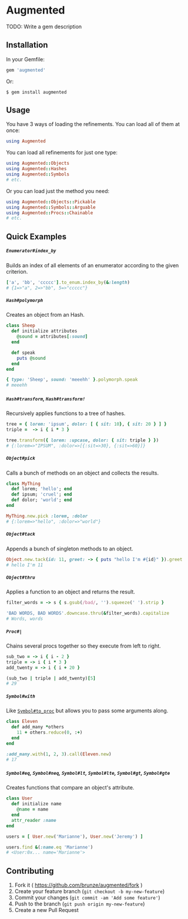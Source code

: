 # Augmented

TODO: Write a gem description

## Installation

In your Gemfile:

```ruby
gem 'augmented'
```

Or:

    $ gem install augmented

## Usage

You have 3 ways of loading the refinements. You can load all of them at once:

```ruby
using Augmented
```

You can load all refinements for just one type:

```ruby
using Augmented::Objects
using Augmented::Hashes
using Augmented::Symbols
# etc.
```

Or you can load just the method you need:

```ruby
using Augmented::Objects::Pickable
using Augmented::Symbols::Arguable
using Augmented::Procs::Chainable
# etc.
```

## Quick Examples

##### `Enumerator#index_by`

Builds an index of all elements of an enumerator according to the given criterion.

```ruby
['a', 'bb', 'ccccc'].to_enum.index_by(&:length)
# {1=>"a", 2=>"bb", 5=>"ccccc"}
```

##### `Hash#polymorph`

Creates an object from an Hash.

```ruby
class Sheep
  def initialize attributes
    @sound = attributes[:sound]
  end

  def speak
    puts @sound
  end
end

{ type: 'Sheep', sound: 'meeehh' }.polymorph.speak
# meeehh
```

##### `Hash#transform`, `Hash#transform!`

Recursively applies functions to a tree of hashes.

```ruby
tree = { lorem: 'ipsum', dolor: [ { sit: 10}, { sit: 20 } ] }
triple =  -> i { i * 3 }

tree.transform({ lorem: :upcase, dolor: { sit: triple } })
# {:lorem=>"IPSUM", :dolor=>[{:sit=>30}, {:sit=>60}]}
```

##### `Object#pick`

Calls a bunch of methods on an object and collects the results.

```ruby
class MyThing
  def lorem; 'hello'; end
  def ipsum; 'cruel'; end
  def dolor; 'world'; end
end

MyThing.new.pick :lorem, :dolor
# {:lorem=>"hello", :dolor=>"world"}
```

##### `Object#tack`

Appends a bunch of singleton methods to an object.

```ruby
Object.new.tack(id: 11, greet: -> { puts "hello I'm #{id}" }).greet
# hello I'm 11
```

##### `Object#thru`

Applies a function to an object and returns the result.

```ruby
filter_words = -> s { s.gsub(/bad/, '').squeeze(' ').strip }

'BAD WORDS, BAD WORDS'.downcase.thru(&filter_words).capitalize
# Words, words
```

##### `Proc#|`

Chains several procs together so they execute from left to right.

```ruby
sub_two = -> i { i - 2 }
triple = -> i { i * 3 }
add_twenty = -> i { i + 20 }

(sub_two | triple | add_twenty)[5]
# 29
```

##### `Symbol#with`

Like [`Symbol#to_proc`](http://ruby-doc.org/core-2.3.0/Symbol.html#method-i-to_proc) but allows you to pass some arguments along.

```ruby
class Eleven
  def add_many *others
    11 + others.reduce(0, :+)
  end
end

:add_many.with(1, 2, 3).call(Eleven.new)
# 17
```

##### `Symbol#eq`, `Symbol#neq`, `Symbol#lt`, `Symbol#lte`, `Symbol#gt`, `Symbol#gte`

Creates functions that compare an object's attribute.

```ruby
class User
  def initialize name
    @name = name
  end
  attr_reader :name
end

users = [ User.new('Marianne'), User.new('Jeremy') ]

users.find &(:name.eq 'Marianne')
# <User:0x... name='Marianne'>
```

## Contributing

1. Fork it ( https://github.com/brunze/augmented/fork )
2. Create your feature branch (`git checkout -b my-new-feature`)
3. Commit your changes (`git commit -am 'Add some feature'`)
4. Push to the branch (`git push origin my-new-feature`)
5. Create a new Pull Request

